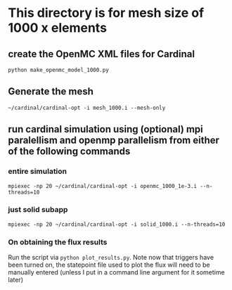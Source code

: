 # This directory is for mesh size of 1000 x elements
## create the OpenMC XML files for Cardinal
`python make_openmc_model_1000.py`
## Generate the mesh
`~/cardinal/cardinal-opt -i mesh_1000.i --mesh-only`
## run cardinal simulation using (optional) mpi paralellism and openmp parallelism from either of the following commands
### entire simulation
`mpiexec -np 20 ~/cardinal/cardinal-opt -i openmc_1000_1e-3.i --n-threads=10`
### just solid subapp
`mpiexec -np 20 ~/cardinal/cardinal-opt -i solid_1000.i --n-threads=10`

### On obtaining the flux results
Run the script via `python plot_results.py`. Note now that triggers have been turned on, the statepoint file used to plot the flux will need to be manually entered (unless I put in a command line argument for it sometime later)